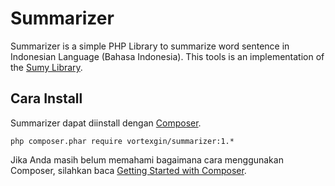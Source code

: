 # Summarizer
Summarizer is a simple PHP Library to summarize word sentence in Indonesian Language (Bahasa Indonesia). This tools is an implementation of the [Sumy Library](https://pypi.python.org/pypi/sumy).


## Cara Install
Summarizer dapat diinstall dengan [Composer](https://getcomposer.org/).

``
php composer.phar require vortexgin/summarizer:1.*
``

Jika Anda masih belum memahami bagaimana cara menggunakan Composer, silahkan baca [Getting Started with Composer](https://getcomposer.org/doc/00-intro.md).
